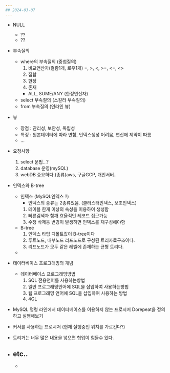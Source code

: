 ```yaml
---
## 2024-03-07
---
```


- NULL
    - ??
    - ??

- 부속질의
    - where의 부속질의 (중첩질의)
        1. 비교연산자(컬람1개, 로우1개) =, >, <, >=, <=, <>
        2. 집합
        3. 한정
        4. 존재
        - ALL, SUME/ANY (한정연산자)
    - select 부속질의 (스칼라 부속질의)
    - from 부속질의 (인라인 뷰)
- 뷰
    - 장점 : 관리성, 보안성, 독립성
    - 특징 : 원본데이터에 따라 변함, 인덱스생성 어려움, 연산에 제약이 따름
    - ...
- 요청사항
    1. select 문법...?
    2. database 운영(mySQL)
    3. webDB 중요하다.(종류)aws, 구글GCP, 개인서버..

- 인덱스와 B-tree
    - 인덱스 (MySQL인덱스 ?)
        - 인덱스의 종류는 2종류있음. (클러스터인덱스, 보조인덱스)
        1. 테이블 한개 이상의 속성을 이용하여 생성함
        2. 빠른검색과 함깨 효율적인 레코드 접근가능
        3. 수정 삭제등 변경이 발생하면 인덱스를 재구성해야함
    - B-tree
        1. 인덱스 타입 디폴트값이 B-tree이다
        2. 루트노드, 내부노드 리프노드로 구성된 트리자료구조이다.
        3. 리프노드가 모두 같은 레벨에 존재하는 균형 트리다.
    - 
    
- 데이터베이스 프로그래밍의 개념
	- 데이터베이스 프로그래밍방법
		1. SQL 전용언어를 사용하는방법
		2. 일반 프로그래밍언어에 SQL을 삽입하여 사용하는방법
		3. 웹 프로그래밍 언어에 SQL을 삽입하여 사용하는 방법
		4. 4GL
		
- MySQL 명령 라인에서 데이터베이스를 이용하지 않는 프로시저 Dorepeat을 정의하고 실행해보기
- 커서를 사용하는 프로시저 (현재 실행중인 위치를 가르킨다?) 
- 트리거는 너무 많은 내용을 넣으면 협업이 힘들수 있다.

- etc..
    - 
    - 
